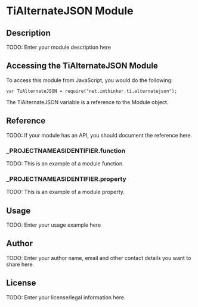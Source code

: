 # TiAlternateJSON Module

## Description

TODO: Enter your module description here

## Accessing the TiAlternateJSON Module

To access this module from JavaScript, you would do the following:

	var TiAlternateJSON = require("net.imthinker.ti.alternatejson");

The TiAlternateJSON variable is a reference to the Module object.	

## Reference

TODO: If your module has an API, you should document
the reference here.

### ___PROJECTNAMEASIDENTIFIER__.function

TODO: This is an example of a module function.

### ___PROJECTNAMEASIDENTIFIER__.property

TODO: This is an example of a module property.

## Usage

TODO: Enter your usage example here

## Author

TODO: Enter your author name, email and other contact
details you want to share here. 

## License

TODO: Enter your license/legal information here.
